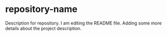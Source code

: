 # repository-name
Description for repository.
I am editing the README file. Adding some more details about the project description.
